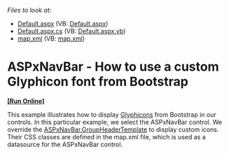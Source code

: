 <!-- default file list -->
*Files to look at*:

* [Default.aspx](./CS/Default.aspx) (VB: [Default.aspx](./VB/Default.aspx))
* [Default.aspx.cs](./CS/Default.aspx.cs) (VB: [Default.aspx.vb](./VB/Default.aspx.vb))
* [map.xml](./CS/map.xml) (VB: [map.xml](./VB/map.xml))
<!-- default file list end -->
# ASPxNavBar - How to use a custom Glyphicon font from Bootstrap
<!-- run online -->
**[[Run Online]](https://codecentral.devexpress.com/t191231/)**
<!-- run online end -->


<p>This example illustrates how to display <a href="http://getbootstrap.com/components/#glyphicons">Glyphicons</a> from Bootstrap in our controls. In this particular example, we select the ASPxNavBar control. We override the <a href="https://documentation.devexpress.com/#AspNet/DevExpressWebASPxNavBar_GroupHeaderTemplatetopic">ASPxNavBar.GroupHeaderTemplate</a> to display custom icons. Their CSS classes are defined in the map.xml file, which is used as a datasource for the ASPxNavBar control.</p>

<br/>



